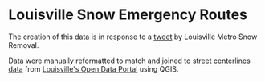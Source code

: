 # Louisville Snow Emergency Routes

The creation of this data is in response to a [tweet](https://twitter.com/LouSnowPlow/status/567078768028946432) by Louisville Metro Snow Removal.

Data were manually reformatted to match and joined to [street centerlines data](http://portal.louisvilleky.gov/dataset/street_centerline-data) from [Louisville's Open Data Portal](http://portal.louisvilleky.gov/service/data) using QGIS.
